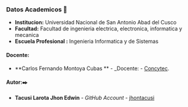 ### Datos Academicos 📖

- **Institucion:** Universidad Nacional de San Antonio Abad del Cusco
- **Facultad:** Facultad de ingenieria electrica, electronica, informatica y mecanica
- **Escuela Profesional :** Ingenieria Informatica y de Sistemas

#### Docente:

- **Carlos Fernando Montoya Cubas ** - _Docente: - [Concytec](http://dina.concytec.gob.pe/appDirectorioCTI/VerDatosInvestigador.do;jsessionid=0a57f731d8f19e91a96dd3446392?id_investigador=19358).

#### Autor:✒️

- **Tacusi Larota Jhon Edwin** - _GitHub Account_ - [jhontacusi](https://github.com/jhontacusi)
